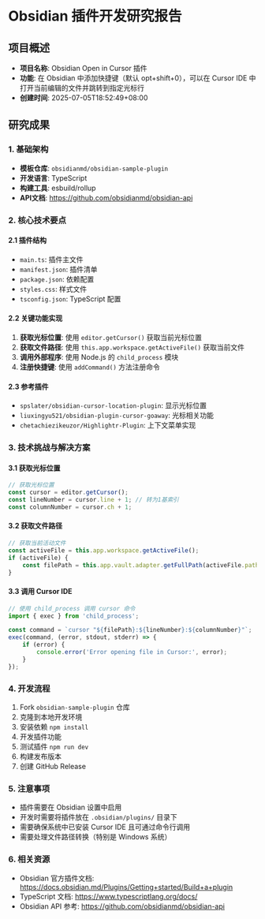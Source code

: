 # Obsidian 插件开发研究报告

## 项目概述
- **项目名称**: Obsidian Open in Cursor 插件
- **功能**: 在 Obsidian 中添加快捷键（默认 opt+shift+0），可以在 Cursor IDE 中打开当前编辑的文件并跳转到指定光标行
- **创建时间**: 2025-07-05T18:52:49+08:00

## 研究成果

### 1. 基础架构
- **模板仓库**: `obsidianmd/obsidian-sample-plugin`
- **开发语言**: TypeScript 
- **构建工具**: esbuild/rollup
- **API文档**: https://github.com/obsidianmd/obsidian-api

### 2. 核心技术要点

#### 2.1 插件结构
- `main.ts`: 插件主文件
- `manifest.json`: 插件清单
- `package.json`: 依赖配置
- `styles.css`: 样式文件
- `tsconfig.json`: TypeScript 配置

#### 2.2 关键功能实现
1. **获取光标位置**: 使用 `editor.getCursor()` 获取当前光标位置
2. **获取文件路径**: 使用 `this.app.workspace.getActiveFile()` 获取当前文件
3. **调用外部程序**: 使用 Node.js 的 `child_process` 模块
4. **注册快捷键**: 使用 `addCommand()` 方法注册命令

#### 2.3 参考插件
- `spslater/obsidian-cursor-location-plugin`: 显示光标位置
- `liuxingyu521/obsidian-plugin-cursor-goaway`: 光标相关功能
- `chetachiezikeuzor/Highlightr-Plugin`: 上下文菜单实现

### 3. 技术挑战与解决方案

#### 3.1 获取光标位置
```typescript
// 获取光标位置
const cursor = editor.getCursor();
const lineNumber = cursor.line + 1; // 转为1基索引
const columnNumber = cursor.ch + 1;
```

#### 3.2 获取文件路径
```typescript
// 获取当前活动文件
const activeFile = this.app.workspace.getActiveFile();
if (activeFile) {
    const filePath = this.app.vault.adapter.getFullPath(activeFile.path);
}
```

#### 3.3 调用 Cursor IDE
```typescript
// 使用 child_process 调用 cursor 命令
import { exec } from 'child_process';

const command = `cursor "${filePath}:${lineNumber}:${columnNumber}"`;
exec(command, (error, stdout, stderr) => {
    if (error) {
        console.error('Error opening file in Cursor:', error);
    }
});
```

### 4. 开发流程
1. Fork `obsidian-sample-plugin` 仓库
2. 克隆到本地开发环境
3. 安装依赖 `npm install`
4. 开发插件功能
5. 测试插件 `npm run dev`
6. 构建发布版本
7. 创建 GitHub Release

### 5. 注意事项
- 插件需要在 Obsidian 设置中启用
- 开发时需要将插件放在 `.obsidian/plugins/` 目录下
- 需要确保系统中已安装 Cursor IDE 且可通过命令行调用
- 需要处理文件路径转换（特别是 Windows 系统）

### 6. 相关资源
- Obsidian 官方插件文档: https://docs.obsidian.md/Plugins/Getting+started/Build+a+plugin
- TypeScript 文档: https://www.typescriptlang.org/docs/
- Obsidian API 参考: https://github.com/obsidianmd/obsidian-api 